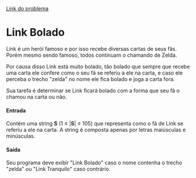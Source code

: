 [Link do problema](https://www.beecrowd.com.br/judge/problems/view/2651)
# Link Bolado
Link é um herói famoso e por isso recebe diversas cartas de seus fãs. Porém mesmo sendo famoso, todos continuam o chamando de Zelda.

Por causa disso Link está muito bolado, tão bolado que sempre que recebe uma carta ele confere como o seu fã se referiu a ele na carta, e caso ele perceba o trecho "zelda" no nome ele fica bolado e joga a carta fora.

Sua tarefa é determinar se Link ficará bolado com a forma que seu fã o chamou na carta ou não.

#### Entrada
Contém uma string **S** (1 ≤ |**S**| ≤ 105) que representa como o fã de Link se referiu a ele na carta. A string é composta apenas por letras maiúsculas e minúsculas.

#### Saída
Seu programa deve exibir "Link Bolado" caso o nome contenha o trecho "zelda" ou "Link Tranquilo" caso contrário.